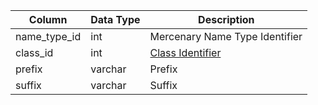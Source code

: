 | Column       | Data Type | Description                                                                               |
| ------------ | --------- | ----------------------------------------------------------------------------------------- |
| name_type_id | int       | Mercenary Name Type Identifier                                                            |
| class_id     | int       | [Class Identifier](https://eqemu.gitbook.io/server/categories/reference-lists/class-list) |
| prefix       | varchar   | Prefix                                                                                    |
| suffix       | varchar   | Suffix                                                                                    |